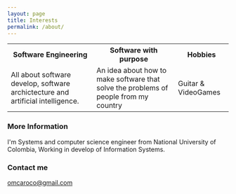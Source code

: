 ```yaml
---
layout: page
title: Interests
permalink: /about/
---
```

<table style="width:100%">
  <tr>
    <th>Software Engineering</th>
    <th>Software with purpose</th>		
    <th>Hobbies</th>
  </tr>
  <tr>
    <td>All about software develop, software archictecture and artificial intelligence.</td>
    <td>An idea about how to make software that solve the problems of people from my country</td>		
    <td>Guitar & VideoGames</td>
  </tr>
</table>

### More Information

I'm Systems and computer science engineer from National University of Colombia, Working in develop of Information Systems.

### Contact me

[omcaroco@gmail.com](mailto:omcaroco@gmail.com)